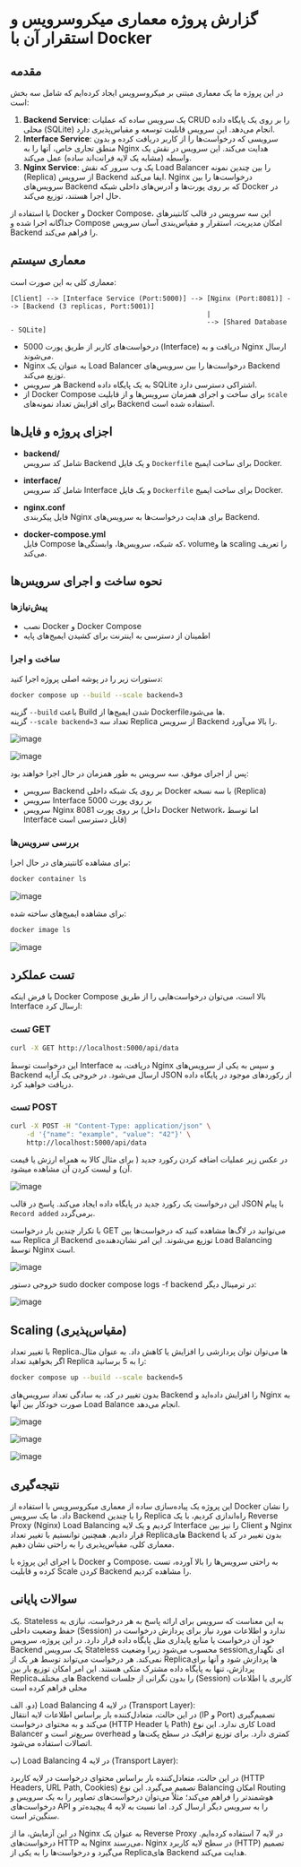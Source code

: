 

# گزارش پروژه معماری میکروسرویس و استقرار آن با Docker

## مقدمه

در این پروژه ما یک معماری مبتنی بر میکروسرویس ایجاد کرده‌ایم که شامل سه بخش است:

1. **Backend Service**: یک سرویس ساده که عملیات CRUD را بر روی یک پایگاه داده محلی (SQLite) انجام می‌دهد. این سرویس قابلیت توسعه و مقیاس‌پذیری دارد.
2. **Interface Service**: سرویسی که درخواست‌ها را از کاربر دریافت کرده و بدون منطق تجاری خاص، آنها را به Nginx هدایت می‌کند. این سرویس در نقش یک واسطه (مشابه یک لایه فرانت‌اند ساده) عمل می‌کند.
3. **Nginx Service**: یک وب سرور که نقش Load Balancer را بین چندین نمونه (Replica) از سرویس Backend ایفا می‌کند. Nginx درخواست‌ها را بین سرویس‌های Backend که بر روی پورت‌ها و آدرس‌های داخلی شبکه Docker در حال اجرا هستند، توزیع می‌کند.

با استفاده از Docker و Docker Compose، این سه سرویس در قالب کانتینرهای جداگانه اجرا شده و Compose امکان مدیریت، استقرار و مقیاس‌بندی آسان سرویس Backend را فراهم می‌کند.

## معماری سیستم

معماری کلی به این صورت است:

```
[Client] --> [Interface Service (Port:5000)] --> [Nginx (Port:8081)] --> [Backend (3 replicas, Port:5001)]
                                                 | 
                                                 --> [Shared Database - SQLite]
```

- درخواست‌های کاربر از طریق پورت 5000 (Interface) دریافت و به Nginx ارسال می‌شوند.
- Nginx به عنوان یک Load Balancer درخواست‌ها را بین سرویس‌های Backend توزیع می‌کند.
- هر سرویس Backend به یک پایگاه داده SQLite اشتراکی دسترسی دارد.
- از Docker Compose برای ساخت و اجرای همزمان سرویس‌ها و از قابلیت `scale` برای افزایش تعداد نمونه‌های Backend استفاده شده است.


## اجزای پروژه و فایل‌ها

- **backend/**  
  شامل کد سرویس Backend و یک فایل `Dockerfile` برای ساخت ایمیج Docker.

- **interface/**  
  شامل کد سرویس Interface و یک فایل `Dockerfile` برای ساخت ایمیج Docker.

- **nginx.conf**  
  فایل پیکربندی Nginx برای هدایت درخواست‌ها به سرویس‌های Backend.

- **docker-compose.yml**  
  فایل Compose که شبکه، سرویس‌ها، وابستگی‌ها، volumeها و scaling را تعریف می‌کند.



## نحوه ساخت و اجرای سرویس‌ها

### پیش‌نیازها

- نصب Docker و Docker Compose
- اطمینان از دسترسی به اینترنت برای کشیدن ایمیج‌های پایه

### ساخت و اجرا

دستورات زیر را در پوشه اصلی پروژه اجرا کنید:

```bash
docker compose up --build --scale backend=3
```

گزینه `--build` باعث Build شدن ایمیج‌ها از Dockerfile‌ها می‌شود.  
گزینه `--scale backend=3` تعداد سه Replica از سرویس Backend را بالا می‌آورد.



![image](https://github.com/user-attachments/assets/a6470128-3d86-4243-bd8a-9835f97374a5)


![image](https://github.com/user-attachments/assets/2fec3bd5-e361-4bc2-aa5b-d5d31eb1700e)



پس از اجرای موفق، سه سرویس به طور همزمان در حال اجرا خواهند بود:

- سرویس Backend بر روی یک شبکه داخلی Docker با سه نسخه (Replica)
- سرویس Interface بر روی پورت 5000
- سرویس Nginx بر روی پورت 8081 (داخل Docker Network، اما توسط Interface قابل دسترسی است)

### بررسی سرویس‌ها

برای مشاهده کانتینرهای در حال اجرا:

```bash
docker container ls
```


![image](https://github.com/user-attachments/assets/5204f0eb-c774-4957-aab6-5a27f33c7d5b)


برای مشاهده ایمیج‌های ساخته شده:

```bash
docker image ls
```

![image](https://github.com/user-attachments/assets/69e39217-e6b4-476b-94ff-4a2633f9da5c)

## تست عملکرد

با فرض اینکه Docker Compose بالا است، می‌توان درخواست‌هایی را از طریق Interface ارسال کرد:

### تست GET

```bash
curl -X GET http://localhost:5000/api/data
```

این درخواست توسط Interface دریافت، به Nginx و سپس به یکی از سرویس‌های Backend ارسال می‌شود. در خروجی یک آرایه JSON از رکوردهای موجود در پایگاه داده دریافت خواهید کرد.




### تست POST

```bash
curl -X POST -H "Content-Type: application/json" \
    -d '{"name": "example", "value": "42"}' \
    http://localhost:5000/api/data
```
در عکس زیر عملیات اضافه کردن رکورد جدید ( برای مثال کالا به همراه ارزش یا قیمت آن) و لیست کردن آن مشاهده میشود.


![image](https://github.com/user-attachments/assets/9394fa48-f26a-4914-b915-4f02c65d145f)


این درخواست یک رکورد جدید در پایگاه داده ایجاد می‌کند. پاسخ در قالب JSON با پیام `Record added` برمی‌گردد.


با تکرار چندین بار درخواست GET می‌توانید در لاگ‌ها مشاهده کنید که درخواست‌ها بین سه Replica از Backend توزیع می‌شوند. این امر نشان‌دهنده‌ی Load Balancing توسط Nginx است.

![image](https://github.com/user-attachments/assets/637185e3-c40e-4c0e-b37f-3d3c8e580d1f)

خروجی دستور sudo docker compose logs -f backend در ترمینال دیگر:


![image](https://github.com/user-attachments/assets/0df0ad42-53d6-410d-bc8b-65956cb59059)


## Scaling (مقیاس‌پذیری)

با تغییر تعداد Replicaها می‌توان توان پردازشی را افزایش یا کاهش داد. به عنوان مثال، اگر بخواهید تعداد Replica را به 5 برسانید:

```bash
docker compose up --build --scale backend=5
```

بدون تغییر در کد، به سادگی تعداد سرویس‌های Backend را افزایش داده‌اید و Nginx به صورت خودکار بین آنها Load Balance انجام می‌دهد.


![image](https://github.com/user-attachments/assets/63dfc3dd-4319-4613-a8e3-7c7a66f17fd9)




![image](https://github.com/user-attachments/assets/74567f32-998f-4ddd-b224-9bb1f078f2c7)




![image](https://github.com/user-attachments/assets/bfc30ba7-ca66-4e43-b798-dfe3398dd77a)




## نتیجه‌گیری

این پروژه یک پیاده‌سازی ساده از معماری میکروسرویس با استفاده از Docker را نشان داد. ما یک سرویس Backend را با چندین Replica راه‌اندازی کردیم، با یک Reverse Proxy (Nginx) Load Balancing کردیم و یک لایه Interface را نیز بین Client و Nginx قرار دادیم. همچنین توانستیم با تغییر تعداد Replicaهای Backend بدون تغییر در کد یا معماری کلی، مقیاس‌پذیری را به راحتی نشان دهیم.

با اجرای این پروژه با Docker و Compose، به راحتی سرویس‌ها را بالا آورده، تست کرده و قابلیت Scale کردن Backend را مشاهده کردیم.

## سوالات پایانی


یک.  Stateless به این معناست که سرویس برای ارائه پاسخ به هر درخواست، نیازی به حفظ وضعیت داخلی (Session) ندارد و اطلاعات مورد نیاز برای پردازش درخواست در خود آن درخواست یا منابع پایداری مثل پایگاه داده قرار دارد. در این پروژه، سرویس Backend یک سرویس Stateless محسوب می‌شود زیرا وضعیت session‌ای نگهداری نمی‌کند. هر درخواست می‌تواند توسط هر یک از Replicaها پردازش شود و آنها برای پردازش، تنها به پایگاه داده مشترک متکی هستند. این امر امکان توزیع بار بین Replicaهای مختلف Backend را بدون نگرانی از جلسات (Session) کاربری یا اطلاعات محلی فراهم کرده است



دو. الف) Load Balancing در لایه 4 (Transport Layer):  
     در این حالت، متعادل‌کننده بار براساس اطلاعات لایه انتقال (IP و Port) تصمیم‌گیری می‌کند و به محتوای درخواست (HTTP Header یا Path) کاری ندارد. این نوع Load Balancer  سریع‌تر است و overhead کمتری دارد. برای توزیع ترافیک در سطح پکت‌ها و اتصالات استفاده می‌شود.

ب) Load Balancing در لایه 4 (Transport Layer):  

   در این حالت، متعادل‌کننده بار براساس محتوای درخواست در لایه کاربرد (HTTP Headers, URL Path, Cookies) تصمیم می‌گیرد. این نوع Balancing امکان Routing هوشمندتر را فراهم می‌کند؛ مثلاً می‌توان درخواست‌های تصاویر را به یک سرویس و درخواست‌های API را به سرویس دیگر ارسال کرد. اما نسبت به لایه 4 پیچیده‌تر و سنگین‌تر است.

 در این آزمایش، ما از Nginx به عنوان یک Reverse Proxy در لایه 7 استفاده کرده‌ایم. درخواست‌های HTTP به Nginx می‌رسند، Nginx در سطح لایه کاربرد (HTTP) تصمیم می‌گیرد و درخواست‌ها را به یکی از Replicaهای Backend هدایت می‌کند.
